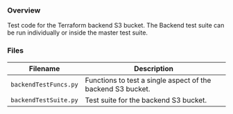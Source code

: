 ### Overview

Test code for the Terraform backend S3 bucket.  The Backend test suite can be run individually or inside the master test 
suite.

### Files

| Filename               | Description                                                                                  |
|------------------------|----------------------------------------------------------------------------------------------|
| `backendTestFuncs.py`  | Functions to test a single aspect of the backend S3 bucket.                                  |
| `backendTestSuite.py`  | Test suite for the backend S3 bucket.                                                        |